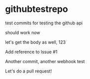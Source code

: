 # githubtestrepo
test commits for testing the github api

should work now

let's get the body as well, 123

Add reference to Issue #1

Another commit, another webhook test

Let's do a pull request!
